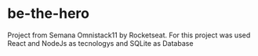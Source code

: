 # be-the-hero
Project from Semana Omnistack11 by Rocketseat.
For this project was used React and NodeJs as tecnologys and SQLite as Database
